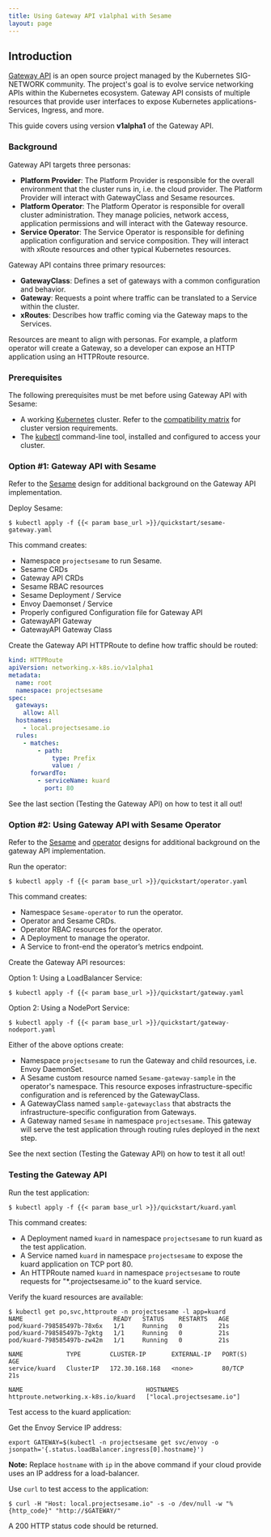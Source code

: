 ```yaml
---
title: Using Gateway API v1alpha1 with Sesame
layout: page
---
```


## Introduction

[Gateway API][1] is an open source project managed by the Kubernetes SIG-NETWORK community. The project's goal is to
evolve service networking APIs within the Kubernetes ecosystem. Gateway API consists of multiple resources that provide
user interfaces to expose Kubernetes applications- Services, Ingress, and more.

This guide covers using version **v1alpha1** of the Gateway API.

### Background

Gateway API targets three personas:

- __Platform Provider__: The Platform Provider is responsible for the overall environment that the cluster runs in, i.e.
  the cloud provider. The Platform Provider will interact with GatewayClass and Sesame resources.
- __Platform Operator__: The Platform Operator is responsible for overall cluster administration. They manage policies,
  network access, application permissions and will interact with the Gateway resource.
- __Service Operator__: The Service Operator is responsible for defining application configuration and service
  composition. They will interact with xRoute resources and other typical Kubernetes resources.

Gateway API contains three primary resources:

- __GatewayClass__: Defines a set of gateways with a common configuration and behavior.
- __Gateway__: Requests a point where traffic can be translated to a Service within the cluster.
- __xRoutes__: Describes how traffic coming via the Gateway maps to the Services.

Resources are meant to align with personas. For example, a platform operator will create a Gateway, so a developer can
expose an HTTP application using an HTTPRoute resource.

### Prerequisites
The following prerequisites must be met before using Gateway API with Sesame:

- A working [Kubernetes][2] cluster. Refer to the [compatibility matrix][3] for cluster version requirements.
- The [kubectl][4] command-line tool, installed and configured to access your cluster.

### Option #1: Gateway API with Sesame

Refer to the [Sesame][6] design for additional background on the Gateway API implementation.

Deploy Sesame:
```shell
$ kubectl apply -f {{< param base_url >}}/quickstart/sesame-gateway.yaml
```
This command creates:

- Namespace `projectsesame` to run Sesame.
- Sesame CRDs
- Gateway API CRDs
- Sesame RBAC resources
- Sesame Deployment / Service
- Envoy Daemonset / Service
- Properly configured Configuration file for Gateway API
- GatewayAPI Gateway
- GatewayAPI Gateway Class

Create the Gateway API HTTPRoute to define how traffic should be routed:

```yaml
kind: HTTPRoute
apiVersion: networking.x-k8s.io/v1alpha1
metadata:
  name: root
  namespace: projectsesame
spec:
  gateways:
    allow: All
  hostnames:
    - local.projectsesame.io
  rules:
    - matches:
        - path:
            type: Prefix
            value: /
      forwardTo:
        - serviceName: kuard
          port: 80
```

See the last section (Testing the Gateway API) on how to test it all out!

### Option #2: Using Gateway API with Sesame Operator

Refer to the [Sesame][6] and [operator][7] designs for additional background on the gateway API implementation.

Run the operator:
```shell
$ kubectl apply -f {{< param base_url >}}/quickstart/operator.yaml
```
This command creates:

- Namespace `Sesame-operator` to run the operator.
- Operator and Sesame CRDs.
- Operator RBAC resources for the operator.
- A Deployment to manage the operator.
- A Service to front-end the operator’s metrics endpoint.

Create the Gateway API resources:

Option 1: Using a LoadBalancer Service:
```shell
$ kubectl apply -f {{< param base_url >}}/quickstart/gateway.yaml
```

Option 2: Using a NodePort Service:
```shell
$ kubectl apply -f {{< param base_url >}}/quickstart/gateway-nodeport.yaml
```

Either of the above options create:

- Namespace `projectsesame` to run the Gateway and child resources, i.e. Envoy DaemonSet.
- A Sesame custom resource named `Sesame-gateway-sample` in the operator's namespace. This resource exposes
  infrastructure-specific configuration and is referenced by the GatewayClass.
- A GatewayClass named `sample-gatewayclass` that abstracts the infrastructure-specific configuration from Gateways.
- A Gateway named `Sesame` in namespace `projectsesame`. This gateway will serve the test application through routing
  rules deployed in the next step.

See the next section (Testing the Gateway API) on how to test it all out!

### Testing the Gateway API

Run the test application:
```shell
$ kubectl apply -f {{< param base_url >}}/quickstart/kuard.yaml
```
This command creates:

- A Deployment named `kuard` in namespace `projectsesame` to run kuard as the test application.
- A Service named `kuard` in namespace `projectsesame` to expose the kuard application on TCP port 80.
- An HTTPRoute named `kuard` in namespace `projectsesame` to route requests for "*.projectsesame.io" to the kuard
  service.

Verify the kuard resources are available:
```shell
$ kubectl get po,svc,httproute -n projectsesame -l app=kuard
NAME                         READY   STATUS    RESTARTS   AGE
pod/kuard-798585497b-78x6x   1/1     Running   0          21s
pod/kuard-798585497b-7gktg   1/1     Running   0          21s
pod/kuard-798585497b-zw42m   1/1     Running   0          21s

NAME            TYPE        CLUSTER-IP       EXTERNAL-IP   PORT(S)   AGE
service/kuard   ClusterIP   172.30.168.168   <none>        80/TCP    21s

NAME                                  HOSTNAMES
httproute.networking.x-k8s.io/kuard   ["local.projectsesame.io"]
```

Test access to the kuard application:

Get the Envoy Service IP address:
```shell
export GATEWAY=$(kubectl -n projectsesame get svc/envoy -o jsonpath='{.status.loadBalancer.ingress[0].hostname}')
```
__Note:__ Replace `hostname` with `ip` in the above command if your cloud provide uses an IP address for a
load-balancer.

Use `curl` to test access to the application:
```shell
$ curl -H "Host: local.projectsesame.io" -s -o /dev/null -w "%{http_code}" "http://$GATEWAY/"
```
A 200 HTTP status code should be returned.

[1]: https://gateway-api.sigs.k8s.io/
[2]: https://kubernetes.io/
[3]: https://projectsesame.io/resources/compatibility-matrix/
[4]: https://kubernetes.io/docs/tasks/tools/install-kubectl/
[5]: https://github.com/projectsesame/sesame-operator
[6]: https://github.com/projectsesame/sesame/blob/main/design/gateway-apis-implementation.md
[7]: https://github.com/projectsesame/sesame-operator/blob/main/design/gateway-api.md
